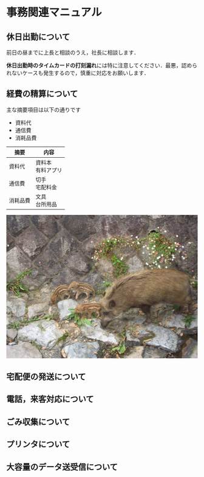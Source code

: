 # 事務関連マニュアル
## 休日出勤について
前日の昼までに上長と相談のうえ，社長に相談します．

**休日出勤時のタイムカードの打刻漏れ**には特に注意してください．最悪，認められないケースも発生するので，慎重に対応をお願いします．
## 経費の精算について
主な摘要項目は以下の通りです
- 資料代
- 通信費
- 消耗品費

|摘要  |内容
|--|--
|資料代 | 資料本<br>有料アプリ
|通信費 | 切手<br>宅配料金
|消耗品費 | 文具<br>台所用品  

![切手代](img/one_price.jpg)

## 宅配便の発送について
## 電話，来客対応について
## ごみ収集について
## プリンタについて
## 大容量のデータ送受信について